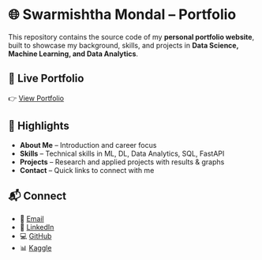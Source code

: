 # 🌐 Swarmishtha Mondal – Portfolio  

This repository contains the source code of my **personal portfolio website**, built to showcase my background, skills, and projects in **Data Science, Machine Learning, and Data Analytics**.  

## 🚀 Live Portfolio  
👉 [View Portfolio](https://mishta08.github.io/Portfolio)  

## 📂 Highlights  
- **About Me** – Introduction and career focus  
- **Skills** – Technical skills in ML, DL, Data Analytics, SQL, FastAPI  
- **Projects** – Research and applied projects with results & graphs  
- **Contact** – Quick links to connect with me  

## 📬 Connect  
- 📧 [Email](mailto:sharmishtamondol08@gmail.com)  
- 💼 [LinkedIn](https://www.linkedin.com/in/swarmishtha-mondal-6370bb308)  
- 💻 [GitHub](https://github.com/Mishta08)  
- 📊 [Kaggle](https://www.kaggle.com/sharmishtamondol)  

